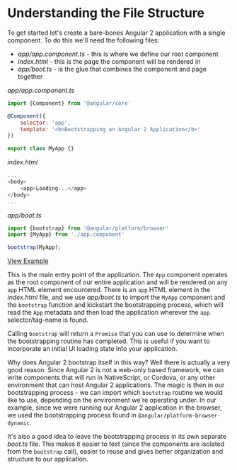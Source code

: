 # Understanding the File Structure

To get started let's create a bare-bones Angular 2 application with a single component. To do this we'll need the following files:

- *app/app.component.ts* - this is where we define our root component
- *index.html* - this is the page the component will be rendered in
- *app/boot.ts* - is the glue that combines the component and page together

*app/app.component.ts*

```js
import {Component} from '@angular/core'

@Component({
	selector: 'app',
	template: '<b>Bootstrapping an Angular 2 Application</b>'
})

export class MyApp {}
```
*index.html*

```js
...
<body>
	<app>Loading...</app>
</body>
...
```

*app/boot.ts*

```js
import {bootstrap} from '@angular/platform/browser'
import {MyApp} from './app.component'

bootstrap(MyApp);
```

[View Example](https://plnkr.co/edit/2e7YB7884UAOHs3jvstu?p=preview)

This is the main entry point of the application. The `App` component operates as the root component of our entire application and will be rendered on any `app` HTML element encountered. There is an `app` HTML element in the *index.html* file, and we use *app/boot.ts* to import the `MyApp` component and the `bootstrap` function and kickstart the bootstrapping process, which will read the `App` metadata and then load the application wherever the `app` selector/tag-name is found.

Calling `bootstrap` will return a `Promise` that you can use to determine when the bootstrapping routine has completed. This is useful if you want to incorporate an initial UI loading state into your application.

Why does Angular 2 bootstrap itself in this way? Well there is actually a very good reason. Since Angular 2 is not a web-only based framework, we can write components that will run in NativeScript, or Cordova, or any other environment that can host Angular 2 applications. The magic is then in our bootstrapping process - we can import which `bootstrap` routine we would like to use, depending on the environment we're operating under. In our example, since we were running our Angular 2 application in the browser, we used the bootstrapping process found in `@angular/platform-browser-dynamic`.

It's also a good idea to leave the bootstrapping process in its own separate *boot.ts* file. This makes it easier to test (since the components are isolated from the `bootstrap` call), easier to reuse and gives better organization and structure to our application.
